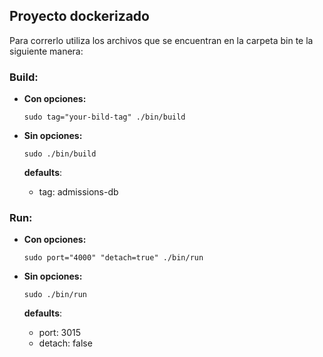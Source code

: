 ## Proyecto dockerizado

Para correrlo utiliza los archivos que se encuentran en la carpeta bin te la siguiente manera:

### Build:

- **Con opciones:**

  `sudo tag="your-bild-tag" ./bin/build`

- **Sin opciones:**

  `sudo ./bin/build`

  **defaults**:
    - tag: admissions-db

### Run:

- **Con opciones:**

  `sudo port="4000" "detach=true" ./bin/run`

- **Sin opciones:**

  `sudo ./bin/run`
  
  **defaults**:
    - port: 3015
    - detach: false

